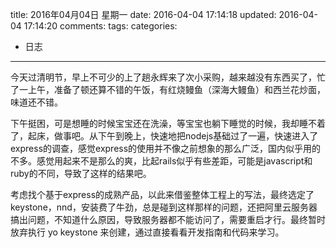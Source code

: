 title: 2016年04月04日 星期一
date: 2016-04-04 17:14:18
updated: 2016-04-04 17:14:20
comments: 
tags:
categories:
- 日志

---

今天过清明节，早上不可少的上了趟永辉来了次小采购，越来越没有东西买了，忙了一上午，准备了顿还算不错的午饭，有红烧鳗鱼（深海大鳗鱼）和西兰花炒面，味道还不错。

下午挺困，可是想睡的时候宝宝还在洗澡，等宝宝也躺下睡觉的时候，我却睡不着了，起床，做事吧。从下午到晚上，快速地把nodejs基础过了一遍，快速进入了express的调查，感觉express的使用并不像之前想象的那么广泛，国内似乎用的不多。感觉用起来不是那么的爽，比起rails似乎有些差距，可能是javascript和ruby的不同，导致了这样的结果吧。

考虑找个基于express的成熟产品，以此来借鉴整体工程上的写法，最终选定了keystone，nnd，安装费了牛劲，总是碰到这样那样的问题，还把阿里云服务器搞出问题，不知道什么原因，导致服务器都不能访问了，需要重启才行。最终暂时放弃执行 yo keystone 来创建，通过直接看看开发指南和代码来学习。
